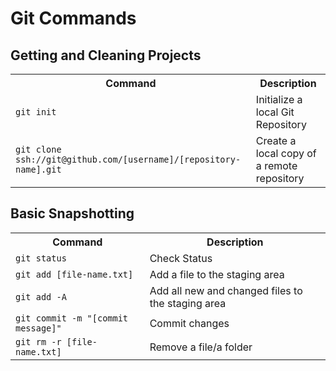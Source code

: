 # Git Commands

## Getting and Cleaning Projects
<table>
<tr>
<th>Command</th>
<th>Description</th>
</tr>
<tr>
  <td><code>git init</code></td>
<td>Initialize a local Git Repository</td>
</tr>
<tr>
  <td><code>git clone ssh://git@github.com/[username]/[repository-name].git</code></td>
<td>Create a local copy of a remote repository</td>
</tr>
</table>


## Basic Snapshotting
<table>
<tr>
<th>Command</th>
<th>Description</th>
</tr>
<tr>
  <td><code>git status</code></td>
<td>Check Status</td>
</tr>
<tr>
  <td><code>git add [file-name.txt]</code></td>
<td>Add a file to the staging area</td>
</tr>
<tr>
  <td><code>git add -A</code></td>
<td>Add all new and changed files to the staging area</td>
</tr>
<tr>
  <td><code>git commit -m "[commit message]"</code></td>
<td>Commit changes</td>
</tr>
<tr>
  <td><code>git rm -r [file-name.txt]</code></td>
<td>Remove a file/a folder</td>
</tr>
</table>
